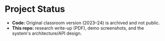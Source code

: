 # Project Status
- **Code:** Original classroom version (2023–24) is archived and not public.
- **This repo:** research write-up (PDF), demo screenshots, and the system's architecture/API design.
